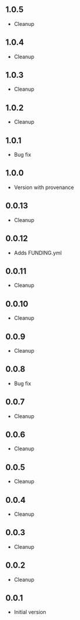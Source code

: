 ## 1.0.5

-   Cleanup

## 1.0.4

-   Cleanup

## 1.0.3

-   Cleanup

## 1.0.2

-   Cleanup

## 1.0.1

-   Bug fix

## 1.0.0

-   Version with provenance

## 0.0.13

-   Cleanup

## 0.0.12

-   Adds FUNDING.yml

## 0.0.11

-   Cleanup

## 0.0.10

-   Cleanup

## 0.0.9

-   Cleanup

## 0.0.8

-   Bug fix

## 0.0.7

-   Cleanup

## 0.0.6

-   Cleanup

## 0.0.5

-   Cleanup

## 0.0.4

-   Cleanup

## 0.0.3

-   Cleanup

## 0.0.2

-   Cleanup

## 0.0.1

-   Initial version
